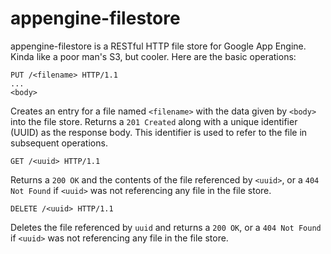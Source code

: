 # appengine-filestore

appengine-filestore is a RESTful HTTP file store for Google App
Engine. Kinda like a poor man's S3, but cooler. Here are the basic
operations:

    PUT /<filename> HTTP/1.1
    ...
    <body>

Creates an entry for a file named `<filename>` with the data given by
`<body>` into the file store. Returns a `201 Created` along with a
unique identifier (UUID) as the response body. This identifier is used
to refer to the file in subsequent operations.

    GET /<uuid> HTTP/1.1

Returns a `200 OK` and the contents of the file referenced by
`<uuid>`, or a `404 Not Found` if `<uuid>` was not referencing any
file in the file store.

    DELETE /<uuid> HTTP/1.1

Deletes the file referenced by `uuid` and returns a `200 OK`, or a
`404 Not Found` if `<uuid>` was not referencing any file in the file
store.


